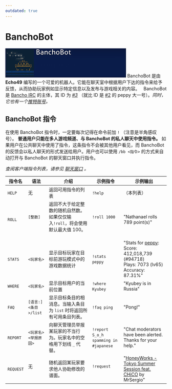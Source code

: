 ```yaml
---
outdated: true
---
```

# BanchoBot

![BanchoBot 玩家信息](img/BanchoBot.jpg "BanchoBot 玩家信息")
BanchoBot 是由 **Echo49** 编写的一个可爱的机器人。它能在聊天室中根据用户下达的指令来给予反馈，从而协助玩家例如显示特定信息以及发布与游戏相关的内容。
 
BanchoBot 是 [Bancho IRC](/wiki/Internet_Relay_Chat) 的主体，其 ID 为 _[#3](https://osu.ppy.sh/u/3)_ （就比 ID 是 [#2](https://osu.ppy.sh/u/2) 的 peppy 大一号）。*同时，它也有一个[推特账号](https://twitter.com/banchoboat)。*


## BanchoBot 指令

在使用 BanchoBot 指令时，一定要每次记得在命令前加 `!`  （注意是半角感叹号）。 
**普通用户只能在多人游戏频道、与 BanchoBot 的私人聊天中使用指令。** 如果用户在公共聊天中使用了指令，这条指令不会被其他用户看见，而 BanchoBot 的反馈会以私人聊天的形式发送给用户。用户也可以使用 `/bb <指令>` 的方式来自动打开与 BanchoBot 的聊天窗口并执行指令。

*查阅客户端指令列表，请参见 [聊天窗口](/wiki/Chat_Console#commands-list) 。*


| 指令名   | 语法            | 介绍 | 示例指令 | 示例输出 |
| --------- | ---------------------- | ----------- | ------------- | ---------------- |
| `HELP`    | 无                   | 返回可用指令的列表                                                    | `!help`                               | （本列表） |
| `ROLL`    | `[整数]`             | 返回不大于给定整数的随机自然数。如果仅仅输入`!roll`，将会使用默认最大值 100。                       | `!roll 1000`                          | "Nathanael rolls 789 point(s)" |
| `STATS`   | `<玩家名>`          | 显示目标玩家在目标前游玩模式中的游戏数据统计                   | `!stats peppy`                        | "Stats for [peppy](https://osu.ppy.sh/u/2): <br> Score:    412,018,739 (#94718) <br> Plays:    7073 (lv65) <br> Accuracy: 87.31%" |
| `WHERE`   | `<玩家名>`          | 显示目标用户的当前位置                                                  | `!where Kyubey`                       | "Kyubey is in Russia" |
| `FAQ`     | `[语言:]<条目>/list`  | 显示目标条目的相消息。当输入条目为 `list` 时将返回所有可用条目列表。  | `!faq ping`                           | "Pong!" |
| `REPORT`  | `<玩家名> <举报原因>` | 向聊天管理员举报某玩家的不当行为。玩家名中的空格用下划线 `_` 代替。     | `!report S_o_h spamming in #japanese` | "Chat moderators have been alerted. Thanks for your help." |
| `REQUEST` | 无                  | 随机返回某玩家要求他人协助修改的谱面。                     | `!request`                           | "[HoneyWorks - Tokyo Summer Session feat. CHiCO](https://osu.ppy.sh/s/426252) by MrSergio" |
